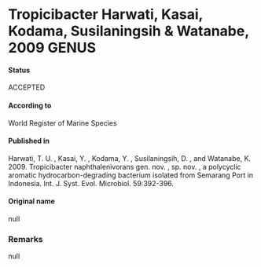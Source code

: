 Tropicibacter Harwati, Kasai, Kodama, Susilaningsih & Watanabe, 2009 GENUS
=======

#### Status
ACCEPTED

#### According to
World Register of Marine Species

#### Published in
Harwati, T. U. , Kasai, Y. , Kodama, Y. , Susilaningsih, D. , and Watanabe, K. 2009. Tropicibacter naphthalenivorans gen. nov. , sp. nov. , a polycyclic aromatic hydrocarbon-degrading bacterium isolated from Semarang Port in Indonesia. Int. J. Syst. Evol. Microbiol. 59:392-396.

#### Original name
null

### Remarks
null